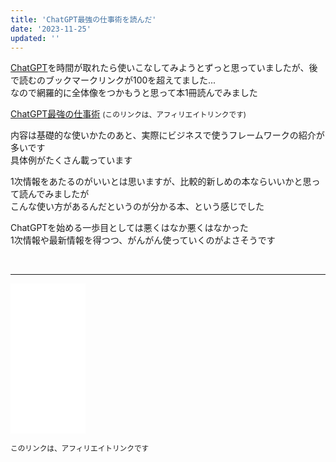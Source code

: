 ```yaml
---
title: 'ChatGPT最強の仕事術を読んだ'
date: '2023-11-25'
updated: ''
---
```


[ChatGPT](https://openai.com/chatgpt)を時間が取れたら使いこなしてみようとずっと思っていましたが、後で読むのブックマークリンクが100を超えてました...  
なので網羅的に全体像をつかもうと思って本1冊読んでみました

<a href="https://amzn.to/47Re8SH" target="_blank">ChatGPT最強の仕事術</a> <small>(このリンクは、アフィリエイトリンクです)</small>

内容は基礎的な使いかたのあと、実際にビジネスで使うフレームワークの紹介が多いです  
具体例がたくさん載っています

1次情報をあたるのがいいとは思いますが、比較的新しめの本ならいいかと思って読んでみましたが  
こんな使い方があるんだというのが分かる本、という感じでした  

ChatGPTを始める一歩目としては悪くはなか悪くはなかった  
1次情報や最新情報を得つつ、がんがん使っていくのがよさそうです

<br />
<hr />

<iframe sandbox="allow-popups allow-scripts allow-modals allow-forms allow-same-origin" style="width:120px;height:240px;" marginwidth="0" marginheight="0" scrolling="no" frameborder="0" src="//rcm-fe.amazon-adsystem.com/e/cm?lt1=_blank&bc1=000000&IS2=1&bg1=FFFFFF&fc1=000000&lc1=0000FF&t=freks01-22&language=ja_JP&o=9&p=8&l=as4&m=amazon&f=ifr&ref=as_ss_li_til&asins=B0CDL43BTN&linkId=36f86e82707f78693c078cce2f453e84"></iframe>

<small>このリンクは、アフィリエイトリンクです</small>
